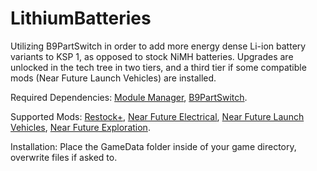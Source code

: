 # LithiumBatteries
Utilizing B9PartSwitch in order to add more energy dense Li-ion battery variants to KSP 1, as opposed to stock NiMH batteries.
Upgrades are unlocked in the tech tree in two tiers, and a third tier if some compatible mods (Near Future Launch Vehicles) are installed.

Required Dependencies:
[Module Manager](https://github.com/sarbian/ModuleManager), [B9PartSwitch](https://github.com/blowfishpro/B9PartSwitch?tab=readme-ov-file).

Supported Mods:
[Restock+](https://github.com/PorktoberRevolution/ReStocked), [Near Future Electrical](https://github.com/post-kerbin-mining-corporation/NearFutureElectrical), [Near Future Launch Vehicles](https://github.com/post-kerbin-mining-corporation/NearFutureLaunchVehicles), [Near Future Exploration](https://github.com/post-kerbin-mining-corporation/NearFutureExploration).

Installation:
Place the GameData folder inside of your game directory, overwrite files if asked to.
